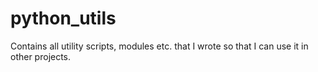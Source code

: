 # python_utils

Contains all utility scripts, modules etc. that I wrote so that I can use it in
other projects.

